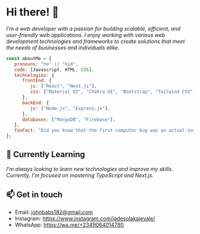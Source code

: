 # Hi there! 👋

<p>
   <em>
      I'm a web developer with a passion for building scalable, efficient, and user-friendly web applications. I enjoy working with various web development                   technologies and frameworks to create solutions that meet the needs of businesses and individuals alike.
   </em>
</p>

```javascript
const aboutMe = {
   pronouns: "he" || "him",
   code: [Javascript, HTML, CSS],
   technologies: {
      frontEnd: {
         js: ["React", "Next.js"],
         css: ["Material UI", "Chakra UI", "Bootstrap", "Tailwind CSS", "SASS"]
      },
      backEnd: {
         js: ["Node.js", "Express.js"],
      },
      databases: ["MongoDB", "Firebase"],
   },
   funFact: "Did you know that the first computer bug was an actual insect?"
};
```

## 🌱 Currently Learning
<em>
   I'm always looking to learn new technologies and improve my skills. Currently, I'm focused on mastering TypeScript and Next.js.
</em>

## 📫 Get in touch
- Email: johnbabs182@gmail.com
- Instagram: https://www.instagram.com/jadesolakajeyale/
- WhatsApp: https://wa.me/+2349064014780
